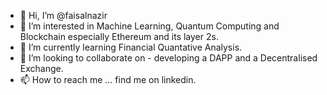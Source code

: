 - 👋 Hi, I’m @faisalnazir
- 👀 I’m interested in Machine Learning, Quantum Computing and Blockchain especially Ethereum and its layer 2s. 
- 🌱 I’m currently learning Financial Quantative Analysis. 
- 💞️ I’m looking to collaborate on - developing a DAPP and a Decentralised Exchange. 
- 📫 How to reach me ... find me on linkedin. 

<!---
faisalnazir/faisalnazir is a ✨ special ✨ repository because its `README.md` (this file) appears on your GitHub profile.
You can click the Preview link to take a look at your changes.
--->
